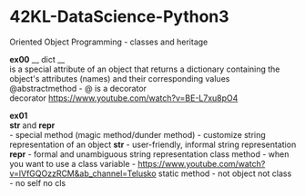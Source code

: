 # 42KL-DataScience-Python3
Oriented Object Programming
	- classes and heritage

**ex00**
__ dict __ <br>
is a special attribute of an object that returns a dictionary containing the object's attributes (names) and their corresponding values <br>
@abstractmethod - @ is a decorator <br>
decorator https://www.youtube.com/watch?v=BE-L7xu8pO4

**ex01**
<br>
__str__ and __repr__ <br>
		- special method (magic method/dunder method)
		- customize string representation of an object
__str__ - user-friendly, informal string representation 
__repr__ - formal and unambiguous string representation
class method - when you want to use a class variable
			 - https://www.youtube.com/watch?v=lVfGQOzzRCM&ab_channel=Telusko
static method - not object not class 
			  - no self no cls  